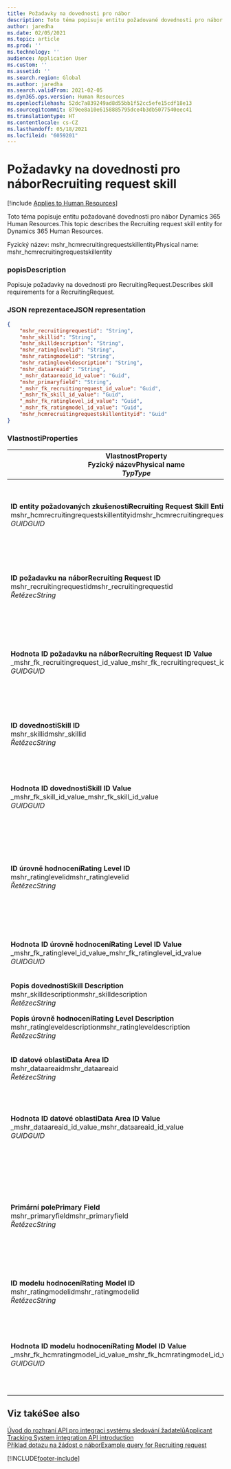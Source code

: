 ```yaml
---
title: Požadavky na dovednosti pro nábor
description: Toto téma popisuje entitu požadované dovednosti pro nábor Dynamics 365 Human Resources.
author: jaredha
ms.date: 02/05/2021
ms.topic: article
ms.prod: ''
ms.technology: ''
audience: Application User
ms.custom: ''
ms.assetid: ''
ms.search.region: Global
ms.author: jaredha
ms.search.validFrom: 2021-02-05
ms.dyn365.ops.version: Human Resources
ms.openlocfilehash: 52dc7a839249ad8d55bb1f52cc5efe15cdf18e13
ms.sourcegitcommit: 879ee8a10e6158885795dce4b3db5077540eec41
ms.translationtype: HT
ms.contentlocale: cs-CZ
ms.lasthandoff: 05/18/2021
ms.locfileid: "6059201"
---
```

# <a name="recruiting-request-skill"></a><span data-ttu-id="9dbe2-103">Požadavky na dovednosti pro nábor</span><span class="sxs-lookup"><span data-stu-id="9dbe2-103">Recruiting request skill</span></span>

[!include [Applies to Human Resources](../includes/applies-to-hr.md)]

<span data-ttu-id="9dbe2-104">Toto téma popisuje entitu požadované dovednosti pro nábor Dynamics 365 Human Resources.</span><span class="sxs-lookup"><span data-stu-id="9dbe2-104">This topic describes the Recruiting request skill entity for Dynamics 365 Human Resources.</span></span>

<span data-ttu-id="9dbe2-105">Fyzický název: mshr_hcmrecruitingrequestskillentity</span><span class="sxs-lookup"><span data-stu-id="9dbe2-105">Physical name: mshr_hcmrecruitingrequestskillentity</span></span>

### <a name="description"></a><span data-ttu-id="9dbe2-106">popis</span><span class="sxs-lookup"><span data-stu-id="9dbe2-106">Description</span></span>

<span data-ttu-id="9dbe2-107">Popisuje požadavky na dovednosti pro RecruitingRequest.</span><span class="sxs-lookup"><span data-stu-id="9dbe2-107">Describes skill requirements for a RecruitingRequest.</span></span>

### <a name="json-representation"></a><span data-ttu-id="9dbe2-108">JSON reprezentace</span><span class="sxs-lookup"><span data-stu-id="9dbe2-108">JSON representation</span></span>

```json
{
    "mshr_recruitingrequestid": "String",
    "mshr_skillid": "String",
    "mshr_skilldescription": "String",
    "mshr_ratinglevelid": "String",
    "mshr_ratingmodelid": "String",
    "mshr_ratingleveldescription": "String",
    "mshr_dataareaid": "String",
    "_mshr_dataareaid_id_value": "Guid",
    "mshr_primaryfield": "String",
    "_mshr_fk_recruitingrequest_id_value": "Guid",
    "_mshr_fk_skill_id_value": "Guid",
    "_mshr_fk_ratinglevel_id_value": "Guid",
    "_mshr_fk_ratingmodel_id_value": "Guid",
    "mshr_hcmrecruitingrequestskillentityid": "Guid"
}
```

### <a name="properties"></a><span data-ttu-id="9dbe2-109">Vlastnosti</span><span class="sxs-lookup"><span data-stu-id="9dbe2-109">Properties</span></span>

| <span data-ttu-id="9dbe2-110">Vlastnost</span><span class="sxs-lookup"><span data-stu-id="9dbe2-110">Property</span></span><br><span data-ttu-id="9dbe2-111">**Fyzický název**</span><span class="sxs-lookup"><span data-stu-id="9dbe2-111">**Physical name**</span></span><br><span data-ttu-id="9dbe2-112">**_Typ_**</span><span class="sxs-lookup"><span data-stu-id="9dbe2-112">**_Type_**</span></span> | <span data-ttu-id="9dbe2-113">Použít</span><span class="sxs-lookup"><span data-stu-id="9dbe2-113">Use</span></span> | <span data-ttu-id="9dbe2-114">popis</span><span class="sxs-lookup"><span data-stu-id="9dbe2-114">Description</span></span> |
| --- | --- | --- |
| <span data-ttu-id="9dbe2-115">**ID entity požadovaných zkušeností**</span><span class="sxs-lookup"><span data-stu-id="9dbe2-115">**Recruiting Request Skill Entity ID**</span></span><br><span data-ttu-id="9dbe2-116">mshr_hcmrecruitingrequestskillentityid</span><span class="sxs-lookup"><span data-stu-id="9dbe2-116">mshr_hcmrecruitingrequestskillentityid</span></span><br><span data-ttu-id="9dbe2-117">*GUID*</span><span class="sxs-lookup"><span data-stu-id="9dbe2-117">*GUID*</span></span> | <span data-ttu-id="9dbe2-118">Jen pro čtení</span><span class="sxs-lookup"><span data-stu-id="9dbe2-118">Read-only</span></span><br><span data-ttu-id="9dbe2-119">Povinná</span><span class="sxs-lookup"><span data-stu-id="9dbe2-119">Required</span></span> | <span data-ttu-id="9dbe2-120">Systémem generovaný jedinečný identifikátor pro **Záznam požadavku na dovednosti**.</span><span class="sxs-lookup"><span data-stu-id="9dbe2-120">System-generated unique identifier for the **Recruiting Request Skill** record.</span></span> |
| <span data-ttu-id="9dbe2-121">**ID požadavku na nábor**</span><span class="sxs-lookup"><span data-stu-id="9dbe2-121">**Recruiting Request ID**</span></span><br><span data-ttu-id="9dbe2-122">mshr_recruitingrequestid</span><span class="sxs-lookup"><span data-stu-id="9dbe2-122">mshr_recruitingrequestid</span></span><br><span data-ttu-id="9dbe2-123">*Řetězec*</span><span class="sxs-lookup"><span data-stu-id="9dbe2-123">*String*</span></span> | <span data-ttu-id="9dbe2-124">Zapisovatelné jednou</span><span class="sxs-lookup"><span data-stu-id="9dbe2-124">Write-once</span></span><br><span data-ttu-id="9dbe2-125">Povinná</span><span class="sxs-lookup"><span data-stu-id="9dbe2-125">Required</span></span> | <span data-ttu-id="9dbe2-126">Uživatelsky čitelný jedinečný identifikátor přiřazeného požadavku na nábor.</span><span class="sxs-lookup"><span data-stu-id="9dbe2-126">The user-readable unique identifier of the associated recruiting request.</span></span> |
| <span data-ttu-id="9dbe2-127">**Hodnota ID požadavku na nábor**</span><span class="sxs-lookup"><span data-stu-id="9dbe2-127">**Recruiting Request ID Value**</span></span><br><span data-ttu-id="9dbe2-128">_mshr_fk_recruitingrequest_id_value</span><span class="sxs-lookup"><span data-stu-id="9dbe2-128">_mshr_fk_recruitingrequest_id_value</span></span><br><span data-ttu-id="9dbe2-129">*GUID*</span><span class="sxs-lookup"><span data-stu-id="9dbe2-129">*GUID*</span></span> | <span data-ttu-id="9dbe2-130">Jen pro čtení</span><span class="sxs-lookup"><span data-stu-id="9dbe2-130">Read-only</span></span><br><span data-ttu-id="9dbe2-131">Povinná</span><span class="sxs-lookup"><span data-stu-id="9dbe2-131">Required</span></span><br> <span data-ttu-id="9dbe2-132">Cizí klíč: mshr_hcmrecruitingrequestentityid entity mshr_hcmrecruitingrequestentity</span><span class="sxs-lookup"><span data-stu-id="9dbe2-132">Foreign key: mshr_hcmrecruitingrequestentityid of mshr_hcmrecruitingrequestentity entity</span></span> | <span data-ttu-id="9dbe2-133">Systémem generovaný jedinečný identifikátor přiřazeného požadavku na nábor.</span><span class="sxs-lookup"><span data-stu-id="9dbe2-133">System-generated unique identifier of the associated recruiting request.</span></span> |
| <span data-ttu-id="9dbe2-134">**ID dovednosti**</span><span class="sxs-lookup"><span data-stu-id="9dbe2-134">**Skill ID**</span></span><br><span data-ttu-id="9dbe2-135">mshr_skillid</span><span class="sxs-lookup"><span data-stu-id="9dbe2-135">mshr_skillid</span></span><br><span data-ttu-id="9dbe2-136">*Řetězec*</span><span class="sxs-lookup"><span data-stu-id="9dbe2-136">*String*</span></span><br> | <span data-ttu-id="9dbe2-137">Zapisovatelné jednou</span><span class="sxs-lookup"><span data-stu-id="9dbe2-137">Write-once</span></span><br><span data-ttu-id="9dbe2-138">Povinná</span><span class="sxs-lookup"><span data-stu-id="9dbe2-138">Required</span></span> | <span data-ttu-id="9dbe2-139">Uživatelsky čitelný jedinečný identifikátor požadavku na dovednosti.</span><span class="sxs-lookup"><span data-stu-id="9dbe2-139">The user-readable unique identifier of the required skill.</span></span> |
| <span data-ttu-id="9dbe2-140">**Hodnota ID dovednosti**</span><span class="sxs-lookup"><span data-stu-id="9dbe2-140">**Skill ID Value**</span></span><br><span data-ttu-id="9dbe2-141">_mshr_fk_skill_id_value</span><span class="sxs-lookup"><span data-stu-id="9dbe2-141">_mshr_fk_skill_id_value</span></span><br><span data-ttu-id="9dbe2-142">*GUID*</span><span class="sxs-lookup"><span data-stu-id="9dbe2-142">*GUID*</span></span> | <span data-ttu-id="9dbe2-143">Jen pro čtení</span><span class="sxs-lookup"><span data-stu-id="9dbe2-143">Read-only</span></span><br><span data-ttu-id="9dbe2-144">Povinná</span><span class="sxs-lookup"><span data-stu-id="9dbe2-144">Required</span></span><br><span data-ttu-id="9dbe2-145">Cizí klíč: mshr_hcmskillentityid entity mshr_hcmskillentity</span><span class="sxs-lookup"><span data-stu-id="9dbe2-145">Foreign key: mshr_hcmskillentityid of mshr_hcmskillentity entity</span></span> | <span data-ttu-id="9dbe2-146">Systémem generovaný jedinečný identifikátor požadované dovednosti.</span><span class="sxs-lookup"><span data-stu-id="9dbe2-146">System-generated unique identifier of the required skill.</span></span> |
| <span data-ttu-id="9dbe2-147">**ID úrovně hodnocení**</span><span class="sxs-lookup"><span data-stu-id="9dbe2-147">**Rating Level ID**</span></span><br><span data-ttu-id="9dbe2-148">mshr_ratinglevelid</span><span class="sxs-lookup"><span data-stu-id="9dbe2-148">mshr_ratinglevelid</span></span><br><span data-ttu-id="9dbe2-149">*Řetězec*</span><span class="sxs-lookup"><span data-stu-id="9dbe2-149">*String*</span></span> | <span data-ttu-id="9dbe2-150">Zapisovatelné jednou</span><span class="sxs-lookup"><span data-stu-id="9dbe2-150">Write-once</span></span><br><span data-ttu-id="9dbe2-151">Volitelné</span><span class="sxs-lookup"><span data-stu-id="9dbe2-151">Optional</span></span> | <span data-ttu-id="9dbe2-152">Požadovaná hodnota úrovně dovednosti vybraná pro úlohu na základě modelu hodnocení přiřazeného ke dovednosti.</span><span class="sxs-lookup"><span data-stu-id="9dbe2-152">The required skill level value selected for the job, based on the rating model assigned to the skill.</span></span> |
| <span data-ttu-id="9dbe2-153">**Hodnota ID úrovně hodnocení**</span><span class="sxs-lookup"><span data-stu-id="9dbe2-153">**Rating Level ID Value**</span></span><br><span data-ttu-id="9dbe2-154">_mshr_fk_ratinglevel_id_value</span><span class="sxs-lookup"><span data-stu-id="9dbe2-154">_mshr_fk_ratinglevel_id_value</span></span><br><span data-ttu-id="9dbe2-155">*GUID*</span><span class="sxs-lookup"><span data-stu-id="9dbe2-155">*GUID*</span></span> | <span data-ttu-id="9dbe2-156">Jen pro čtení</span><span class="sxs-lookup"><span data-stu-id="9dbe2-156">Read-only</span></span><br><span data-ttu-id="9dbe2-157">Volitelné</span><span class="sxs-lookup"><span data-stu-id="9dbe2-157">Optional</span></span><br><span data-ttu-id="9dbe2-158">Cizí klíč: mshr_hcmratinglevelentityid entity mshr_hcmratinglevelentity</span><span class="sxs-lookup"><span data-stu-id="9dbe2-158">Foreign key: mshr_hcmratinglevelentityid of mshr_hcmratinglevelentity entity</span></span> | <span data-ttu-id="9dbe2-159">Systémem generovaný jedinečný identifikátor úrovně.</span><span class="sxs-lookup"><span data-stu-id="9dbe2-159">System-generated unique identifier for the level.</span></span> |
| <span data-ttu-id="9dbe2-160">**Popis dovednosti**</span><span class="sxs-lookup"><span data-stu-id="9dbe2-160">**Skill Description**</span></span><br><span data-ttu-id="9dbe2-161">mshr_skilldescription</span><span class="sxs-lookup"><span data-stu-id="9dbe2-161">mshr_skilldescription</span></span><br><span data-ttu-id="9dbe2-162">*Řetězec*</span><span class="sxs-lookup"><span data-stu-id="9dbe2-162">*String*</span></span> | <span data-ttu-id="9dbe2-163">Jen pro čtení</span><span class="sxs-lookup"><span data-stu-id="9dbe2-163">Read-only</span></span><br><span data-ttu-id="9dbe2-164">Povinná</span><span class="sxs-lookup"><span data-stu-id="9dbe2-164">Required</span></span> | <span data-ttu-id="9dbe2-165">Popis dovednosti.</span><span class="sxs-lookup"><span data-stu-id="9dbe2-165">The skill description.</span></span> |
| <span data-ttu-id="9dbe2-166">**Popis úrovně hodnocení**</span><span class="sxs-lookup"><span data-stu-id="9dbe2-166">**Rating Level Description**</span></span><br><span data-ttu-id="9dbe2-167">mshr_ratingleveldescription</span><span class="sxs-lookup"><span data-stu-id="9dbe2-167">mshr_ratingleveldescription</span></span><br><span data-ttu-id="9dbe2-168">*Řetězec*</span><span class="sxs-lookup"><span data-stu-id="9dbe2-168">*String*</span></span> | <span data-ttu-id="9dbe2-169">Jen pro čtení</span><span class="sxs-lookup"><span data-stu-id="9dbe2-169">Read-only</span></span><br><span data-ttu-id="9dbe2-170">Volitelné</span><span class="sxs-lookup"><span data-stu-id="9dbe2-170">Optional</span></span> | <span data-ttu-id="9dbe2-171">Popis vybrané úrovně dovednosti.</span><span class="sxs-lookup"><span data-stu-id="9dbe2-171">The description of the selected skill level.</span></span> |
| <span data-ttu-id="9dbe2-172">**ID datové oblasti**</span><span class="sxs-lookup"><span data-stu-id="9dbe2-172">**Data Area ID**</span></span><br><span data-ttu-id="9dbe2-173">mshr_dataareaid</span><span class="sxs-lookup"><span data-stu-id="9dbe2-173">mshr_dataareaid</span></span><br><span data-ttu-id="9dbe2-174">*Řetězec*</span><span class="sxs-lookup"><span data-stu-id="9dbe2-174">*String*</span></span> | <span data-ttu-id="9dbe2-175">Čtení/zápis</span><span class="sxs-lookup"><span data-stu-id="9dbe2-175">Read/write</span></span><br><span data-ttu-id="9dbe2-176">Volitelné</span><span class="sxs-lookup"><span data-stu-id="9dbe2-176">Optional</span></span> | <span data-ttu-id="9dbe2-177">Určuje právnickou osobu (společnost).</span><span class="sxs-lookup"><span data-stu-id="9dbe2-177">Specifies the legal entity (company).</span></span> |
| <span data-ttu-id="9dbe2-178">**Hodnota ID datové oblasti**</span><span class="sxs-lookup"><span data-stu-id="9dbe2-178">**Data Area ID Value**</span></span><br><span data-ttu-id="9dbe2-179">_mshr_dataareaid_id_value</span><span class="sxs-lookup"><span data-stu-id="9dbe2-179">_mshr_dataareaid_id_value</span></span><br><span data-ttu-id="9dbe2-180">*GUID*</span><span class="sxs-lookup"><span data-stu-id="9dbe2-180">*GUID*</span></span> | <span data-ttu-id="9dbe2-181">Jen pro čtení</span><span class="sxs-lookup"><span data-stu-id="9dbe2-181">Read-only</span></span><br><span data-ttu-id="9dbe2-182">Volitelné</span><span class="sxs-lookup"><span data-stu-id="9dbe2-182">Optional</span></span><br><span data-ttu-id="9dbe2-183">Cizí klíč: cdm_companyid entity cdm_company</span><span class="sxs-lookup"><span data-stu-id="9dbe2-183">Foreign key: cdm_companyid of cdm_company entity</span></span> | <span data-ttu-id="9dbe2-184">Systémem generovaná hodnota GUID identifikující právnickou osobu (společnost).</span><span class="sxs-lookup"><span data-stu-id="9dbe2-184">System-generated GUID value identifying the legal entity (company).</span></span> |
| <span data-ttu-id="9dbe2-185">**Primární pole**</span><span class="sxs-lookup"><span data-stu-id="9dbe2-185">**Primary Field**</span></span><br><span data-ttu-id="9dbe2-186">mshr_primaryfield</span><span class="sxs-lookup"><span data-stu-id="9dbe2-186">mshr_primaryfield</span></span><br><span data-ttu-id="9dbe2-187">*Řetězec*</span><span class="sxs-lookup"><span data-stu-id="9dbe2-187">*String*</span></span> | <span data-ttu-id="9dbe2-188">Jen pro čtení</span><span class="sxs-lookup"><span data-stu-id="9dbe2-188">Read-only</span></span><br><span data-ttu-id="9dbe2-189">Povinná</span><span class="sxs-lookup"><span data-stu-id="9dbe2-189">Required</span></span> | <span data-ttu-id="9dbe2-190">Zřetězení hodnoty požadavku na nábor, ID dovednosti a ID vzdělávací disciplíny jako další metoda k jedinečné identifikaci záznamu.</span><span class="sxs-lookup"><span data-stu-id="9dbe2-190">Concatenation of Recruiting Request value and Skill ID as another method to uniquely identify the record.</span></span> |
| <span data-ttu-id="9dbe2-191">**ID modelu hodnocení**</span><span class="sxs-lookup"><span data-stu-id="9dbe2-191">**Rating Model ID**</span></span><br><span data-ttu-id="9dbe2-192">mshr_ratingmodelid</span><span class="sxs-lookup"><span data-stu-id="9dbe2-192">mshr_ratingmodelid</span></span><br><span data-ttu-id="9dbe2-193">*Řetězec*</span><span class="sxs-lookup"><span data-stu-id="9dbe2-193">*String*</span></span> | <span data-ttu-id="9dbe2-194">Čtení-zápis</span><span class="sxs-lookup"><span data-stu-id="9dbe2-194">Read-write</span></span><br><span data-ttu-id="9dbe2-195">Povinná</span><span class="sxs-lookup"><span data-stu-id="9dbe2-195">Required</span></span> | <span data-ttu-id="9dbe2-196">Model hodnocení používaný k hodnocení dovednosti.</span><span class="sxs-lookup"><span data-stu-id="9dbe2-196">The rating model used to rate the skill.</span></span> |
| <span data-ttu-id="9dbe2-197">**Hodnota ID modelu hodnocení**</span><span class="sxs-lookup"><span data-stu-id="9dbe2-197">**Rating Model ID Value**</span></span><br><span data-ttu-id="9dbe2-198">_mshr_fk_hcmratingmodel_id_value</span><span class="sxs-lookup"><span data-stu-id="9dbe2-198">_mshr_fk_hcmratingmodel_id_value</span></span><br><span data-ttu-id="9dbe2-199">*GUID*</span><span class="sxs-lookup"><span data-stu-id="9dbe2-199">*GUID*</span></span> | <span data-ttu-id="9dbe2-200">Jen pro čtení</span><span class="sxs-lookup"><span data-stu-id="9dbe2-200">Read-only</span></span><br><span data-ttu-id="9dbe2-201">Povinná</span><span class="sxs-lookup"><span data-stu-id="9dbe2-201">Required</span></span><br><span data-ttu-id="9dbe2-202">Cizí klíč: mshr_hcmratingmodelentityid entity mshr_hcmratingmodelentity</span><span class="sxs-lookup"><span data-stu-id="9dbe2-202">Foreign key: mshr_hcmratingmodelentityid of mshr_hcmratingmodelentity entity</span></span> | <span data-ttu-id="9dbe2-203">Systémem generovaný jedinečný identifikátor ratingového modelu použitého k ohodnocení dovednosti.</span><span class="sxs-lookup"><span data-stu-id="9dbe2-203">System-generated unique identifier of the rating model used to rate the skill.</span></span> |

## <a name="see-also"></a><span data-ttu-id="9dbe2-204">Viz také</span><span class="sxs-lookup"><span data-stu-id="9dbe2-204">See also</span></span>

[<span data-ttu-id="9dbe2-205">Úvod do rozhraní API pro integraci systému sledování žadatelů</span><span class="sxs-lookup"><span data-stu-id="9dbe2-205">Applicant Tracking System integration API introduction</span></span>](hr-admin-integration-ats-api-introduction.md)<br>
[<span data-ttu-id="9dbe2-206">Příklad dotazu na žádost o nábor</span><span class="sxs-lookup"><span data-stu-id="9dbe2-206">Example query for Recruiting request</span></span>](hr-admin-integration-ats-api-recruiting-request-example-query.md)


[!INCLUDE[footer-include](../includes/footer-banner.md)]